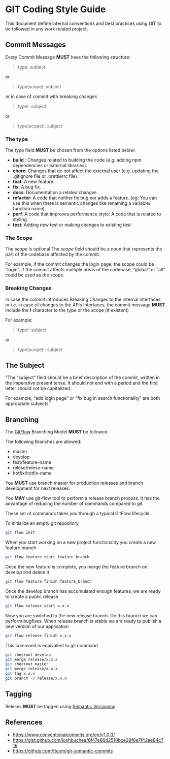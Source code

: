 # GIT Coding Style Guide

This document define internal conventions and best practices using GIT to be followed in any work related project.

## Commit Messages

Every Commit Message **MUST** have the following structure:

> type: subject

or
> type(scope): subject

or in case of commit with breaking changes
> type!: subject

or
> type(scope)!: subject

### The type
The type field **MUST** be chosen from the options listed below:

- **build** : Changes related to building the code (e.g. adding npm dependencies or external libraries).
- **chore**: Changes that do not affect the external user (e.g. updating the .gitignore file or .prettierrc file).
- **feat**: A new feature.
- **fix**: A bug fix.
- **docs**: Documentation a related changes.
- **refactor**: A code that neither fix bug nor adds a feature. (eg: You can use this when there is semantic changes like renaming a variable/ function name).
- **perf**: A code that improves performance style: A code that is related to styling.
- **test**: Adding new test or making changes to existing test

### The Scope
The *scope* is optional
The *scope* field should be a noun that represents the part of the codebase affected by the commit.

For example, if the commit changes the login page, the scope could be “login”. If the commit affects multiple areas of the codebase, “global” or “all” could be used as the scope.

### Breaking Changes
In case the commit introduces Breaking Changes to the internal interfaces or i.e. in case of changes to the APIs Interfaces, the commit message **MUST** include the **!** character to the type or the scope (if existent)

For example:

> type!: subject

or
> type(scope)!: subject


## The Subject
“The “subject” field should be a brief description of the commit, written in the imperative present tense. It should not end with a period and the first letter should not be capitalized.

For example, “add login page” or “fix bug in search functionality” are both appropriate subjects.”


## Branching
The [GitFlow](https://www.atlassian.com/git/tutorials/comparing-workflows/gitflow-workflow) Branching Model **MUST** be followed.

The following Branches are allowed: 

 - master
 - develop
 - feat/feature-name
 - relese/relese-name
 - hotfix/hotfix-name

You **MUST** use branch master for production releases and branch development for next releases.

You **MAY** use git-flow tool to perform a release branch process. It has the advantage of reducing the number of commands compared to git.

These set of commands takes you through a typical GitFlow lifecycle.

To initialize an empty git repository
 ```bash
git flow init
```

When you start working on a new project functionality you create a new feature branch
 ```bash
 git flow feature start feature_branch
```

Once the new feature is complete, you merge the feature branch on develop and delete it
 ```bash
 git flow feature finish feature_branch
```

Once the develop branch has accumulated enough features, we are ready to create a public release
 ```bash
git flow release start x.x.x
```
Now you are switched to the new release branch.
On this branch we can perform bugfixes.
When release branch is stable we are ready to publish a new version of our application
```bash
git flow release finish x.x.x
```
This command is equivalent to git command
```bash
git checkout develop
git merge release/x.x.x
git checkout master
git merge release/x.x.x
git tag x.x.x
git branch -D release/x.x.x
```

## Tagging
Releses **MUST** be tagged using [Semantic Versioning](https://semver.org/)


## References
- https://www.conventionalcommits.org/en/v1.0.0/
- https://gist.github.com/joshbuchea/6f47e86d2510bce28f8e7f42ae84c716
- https://github.com/fteem/git-semantic-commits

